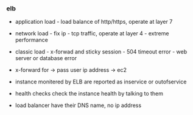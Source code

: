 ### elb
- application load - load balance of http/https, operate at layer 7

- network load - fix ip - tcp traffic, operate at layer 4 - extreme performance

- classic load - x-forwad and sticky session - 504 timeout error - web server or database error

- x-forward for  -> pass user ip address -> ec2

- instance monitered by ELB are reported as inservice or outofservice
- health checks check the instance health by talking to them
- load balancer have their DNS name, no ip address
